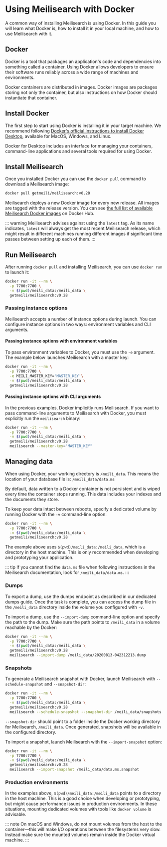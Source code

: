 # Using Meilisearch with Docker

A common way of installing Meilisearch is using Docker. In this guide you will learn what Docker is, how to install it in your local machine, and how to use Meilisearch with it.

## Docker

Docker is a tool that packages an application's code and dependencies into something called a container. Using Docker allows developers to ensure their software runs reliably across a wide range of machines and environments.

Docker containers are distributed in images. Docker images are packages storing not only the container, but also instructions on how Docker should instantiate that container.

## Install Docker

The first step to start using Docker is installing it in your target machine. We recommend following [Docker's official instructions to install Docker Desktop](https://docs.docker.com/get-docker/), available for MacOS, Windows, and Linux.

Docker for Desktop includes an interface for managing your containers, command-line applications and several tools required for using Docker.

## Install Meilisearch

Once you installed Docker you can use the `docker pull` command to download a Meilisearch image:

```sh
docker pull getmeili/meilisearch:v0.28
```

Meilisearch deploys a new Docker image for every new release. All images are tagged with the release version. You can see [the full list of available Meilisearch Docker images](https://hub.docker.com/r/getmeili/meilisearch/tags#!) on Docker Hub.

::: warning
Meilisearch advises against using the `latest` tag. As its name indicates, `latest` will always get the most recent Meilisearch release, which might result in different machines running different images if significant time passes between setting up each of them.
:::

## Run Meilisearch

After running `docker pull` and installing Meilisearch, you can use `docker run` to launch it:

```sh
docker run -it --rm \
  -p 7700:7700 \
  -v $(pwd)/meili_data:/meili_data \
  getmeili/meilisearch:v0.28
```

### Passing instance options

Meilisearch accepts a number of instance options during launch. You can configure instance options in two ways: environment variables and CLI arguments.

#### Passing instance options with environment variables

To pass environment variables to Docker, you must use the `-e` argument. The example below launches Meilisearch with a master key:

```sh
docker run -it --rm \
  -p 7700:7700 \
  -e MEILI_MASTER_KEY='MASTER_KEY'\
  -v $(pwd)/meili_data:/meili_data \
  getmeili/meilisearch:v0.28
```

#### Passing instance options with CLI arguments

In the previous examples, Docker implicitly runs Meilisearch. If you want to pass command-line arguments to Meilisearch with Docker, you must explicitly run the `meilisearch` binary:

```sh
docker run -it --rm \
  -p 7700:7700 \
  -v $(pwd)/meili_data:/meili_data \
  getmeili/meilisearch:v0.28
  meilisearch --master-key="MASTER_KEY"
```

## Managing data

When using Docker, your working directory is `/meili_data`. This means the location of your database file is: `/meili_data/data.ms`

By default, data written to a Docker container is not persistent and is wiped every time the container stops running. This data includes your indexes and the documents they store.

To keep your data intact between reboots, specify a dedicated volume by running Docker with the `-v` command-line option:

```sh
docker run -it --rm \
  -p 7700:7700 \
  -v $(pwd)/meili_data:/meili_data \
  getmeili/meilisearch:v0.28
```

The example above uses `$(pwd)/meili_data:/meili_data`, which is a directory in the host machine. This is only recommended when developing and prototyping your application.

::: tip
If you cannot find the `data.ms` file when following instructions in the Meilisearch documentation, look for `/meili_data/data.ms`.
:::

### Dumps

To export a dump, use the dumps endpoint as described in our dedicated dumps guide. Once the task is complete, you can access the dump file in the `/meili_data` directory inside the volume you configured with `-v`.

To import a dump, use the `--import-dump` command-line option and specify the path to the dump. Make sure the path points to `/meili_data` in a volume reachable by the Docker:

```sh
docker run -it --rm \
  -p 7700:7700 \
  -v $(pwd)/meili_data:/meili_data \
  getmeili/meilisearch:v0.28
  meilisearch --import-dump /meili_data/20200813-042312213.dump
```

### Snapshots

To generate a Meilisearch snapshot with Docker, launch Meilisearch with `--schedule-snapshot` and `--snapshot-dir`:

```sh
docker run -it --rm \
  -p 7700:7700 \
  -v $(pwd)/meili_data:/meili_data \
  getmeili/meilisearch:v0.28
  meilisearch --schedule-snapshot --snapshot-dir /meili_data/snapshots
```

`--snapshot-dir` should point to a folder inside the Docker working directory for Meilisearch, `/meili_data`. Once generated, snapshots will be available in the configured directory.

To import a snapshot, launch Meilisearch with the `--import-snapshot` option:

```sh
docker run -it --rm \
  -p 7700:7700 \
  -v $(pwd)/meili_data:/meili_data \
  getmeili/meilisearch:v0.28
  meilisearch --import-snapshot /meili_data/data.ms.snapshot
```

### Production environments

In the examples above, `$(pwd)/meili_data:/meili_data` points to a directory in the host machine. This is a good choice when developing or prototyping, but might cause performance issues in production environments. In these situations, mounting dedicated volumes with tools like `docker volume` is advisable.

::: note
On macOS and Windows, do not mount volumes from the host to the container—this will make I/O operations between the filesystems very slow. Instead make sure the mounted volumes remain inside the Docker virtual machine.
:::
